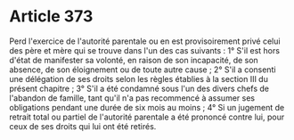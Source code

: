 # Article 373

Perd l'exercice de l'autorité parentale ou en est provisoirement privé celui des père et mère qui se trouve dans l'un des cas suivants :   1° S'il est hors d'état de manifester sa volonté, en raison de son incapacité, de son absence, de son éloignement ou de toute autre cause ;   2° S'il a consenti une délégation de ses droits selon les règles établies à la section III du présent chapitre ;   3° S'il a été condamné sous l'un des divers chefs de l'abandon de famille, tant qu'il n'a pas recommencé à assumer ses obligations pendant une durée de six mois au moins ;   4° Si un jugement de retrait total ou partiel de l'autorité parentale a été prononcé contre lui, pour ceux de ses droits qui lui ont été retirés.